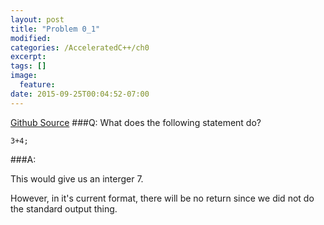 ```yaml
---
layout: post
title: "Problem 0_1"
modified:
categories: /AcceleratedC++/ch0
excerpt:
tags: []
image:
  feature:
date: 2015-09-25T00:04:52-07:00
---
```


[Github Source](https://github.com/patricknyu/AcceleratedCPlusPlus/tree/master/ch0/Question0_1)
###Q:
What does the following statement do?

	3+4;

###A:

This would give us an interger 7.

However, in it's current format, there will be no return since we did not do the standard output thing.